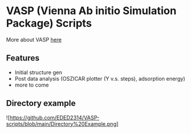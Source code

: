 # VASP (Vienna Ab initio Simulation Package) Scripts
More about VASP [here](https://www.vasp.at/)

## Features
- Initial structure gen
- Post data analysis (OSZICAR plotter (Y v.s. steps), adsorption energy)
- more to come

## Directory example
![https://github.com/EDED2314/VASP-scripts/blob/main/Directory%20Example.png]
